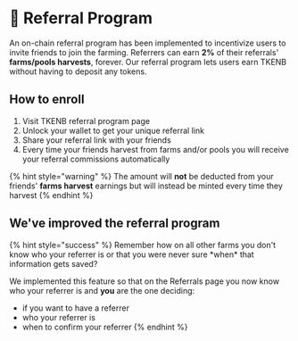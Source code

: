 # 💸 Referral Program

An on-chain referral program has been implemented to incentivize users to invite friends to join the farming. Referrers can earn **2%** of their referrals' **farms/pools harvests**, forever. Our referral program lets users earn TKENB without having to deposit any tokens.

## How to enroll

1. Visit TKENB referral program page
2. Unlock your wallet to get your unique referral link
3. Share your referral link with your friends
4. Every time your friends harvest from farms and/or pools you will receive your referral commissions automatically

{% hint style="warning" %}
The amount will **not** be deducted from your friends' **farms harvest** earnings but will instead be minted every time they harvest
{% endhint %}

## We've improved the referral program

{% hint style="success" %}
Remember how on all other farms you don't know who your referrer is or that you were never sure \*when\* that information gets saved?

We implemented this feature so that on the Referrals page you now know who your referrer is and **you** are the one deciding:

* if you want to have a referrer
* who your referrer is
* when to confirm your referrer
{% endhint %}



